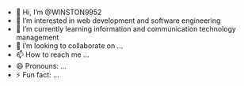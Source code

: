 - 👋 Hi, I’m @WINSTON9952
- 👀 I’m interested in web development and software engineering
- 🌱 I’m currently learning information and communication technology management
- 💞️ I’m looking to collaborate on ...
- 📫 How to reach me ...
- 😄 Pronouns: ...
- ⚡ Fun fact: ...

<!---
WINSTON9952/WINSTON9952 is a ✨ special ✨ repository because its `README.md` (this file) appears on your GitHub profile.
You can click the Preview link to take a look at your changes.
--->
